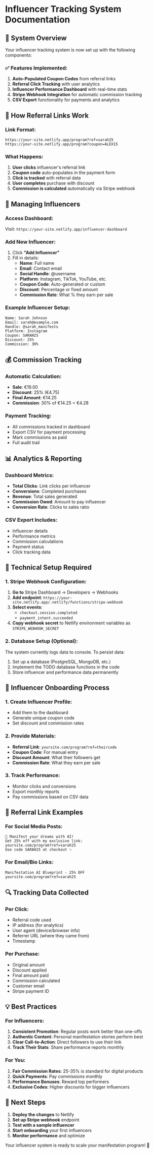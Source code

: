 # Influencer Tracking System Documentation

## 🚀 System Overview

Your influencer tracking system is now set up with the following components:

### ✅ Features Implemented:

1. **Auto-Populated Coupon Codes** from referral links
2. **Referral Click Tracking** with user analytics
3. **Influencer Performance Dashboard** with real-time stats
4. **Stripe Webhook Integration** for automatic commission tracking
5. **CSV Export** functionality for payments and analytics

## 🔗 How Referral Links Work

### Link Format:
```
https://your-site.netlify.app/program?ref=sarah25
https://your-site.netlify.app/program?coupon=ALEX15
```

### What Happens:
1. **User clicks** influencer's referral link
2. **Coupon code** auto-populates in the payment form
3. **Click is tracked** with referral data
4. **User completes** purchase with discount
5. **Commission is calculated** automatically via Stripe webhook

## 👥 Managing Influencers

### Access Dashboard:
Visit: `https://your-site.netlify.app/influencer-dashboard`

### Add New Influencer:
1. Click **"Add Influencer"**
2. Fill in details:
   - **Name**: Full name
   - **Email**: Contact email
   - **Social Handle**: @username
   - **Platform**: Instagram, TikTok, YouTube, etc.
   - **Coupon Code**: Auto-generated or custom
   - **Discount**: Percentage or fixed amount
   - **Commission Rate**: What % they earn per sale

### Example Influencer Setup:
```
Name: Sarah Johnson
Email: sarah@example.com
Handle: @sarah_manifests
Platform: Instagram
Coupon: SARAH25
Discount: 25%
Commission: 30%
```

## 💰 Commission Tracking

### Automatic Calculation:
- **Sale**: €19.00
- **Discount**: 25% (€4.75)
- **Final Amount**: €14.25
- **Commission**: 30% of €14.25 = €4.28

### Payment Tracking:
- All commissions tracked in dashboard
- Export CSV for payment processing
- Mark commissions as paid
- Full audit trail

## 📊 Analytics & Reporting

### Dashboard Metrics:
- **Total Clicks**: Link clicks per influencer
- **Conversions**: Completed purchases
- **Revenue**: Total sales generated
- **Commission Owed**: Amount to pay influencer
- **Conversion Rate**: Clicks to sales ratio

### CSV Export Includes:
- Influencer details
- Performance metrics
- Commission calculations
- Payment status
- Click tracking data

## 🔧 Technical Setup Required

### 1. Stripe Webhook Configuration:
1. **Go to** Stripe Dashboard → Developers → Webhooks
2. **Add endpoint**: `https://your-site.netlify.app/.netlify/functions/stripe-webhook`
3. **Select events**:
   - `checkout.session.completed`
   - `payment_intent.succeeded`
4. **Copy webhook secret** to Netlify environment variables as `STRIPE_WEBHOOK_SECRET`

### 2. Database Setup (Optional):
The system currently logs data to console. To persist data:
1. Set up a database (PostgreSQL, MongoDB, etc.)
2. Implement the TODO database functions in the code
3. Store influencer and performance data permanently

## 🎯 Influencer Onboarding Process

### 1. Create Influencer Profile:
- Add them to the dashboard
- Generate unique coupon code
- Set discount and commission rates

### 2. Provide Materials:
- **Referral Link**: `yoursite.com/program?ref=theircode`
- **Coupon Code**: For manual entry
- **Discount Amount**: What their followers get
- **Commission Rate**: What they earn per sale

### 3. Track Performance:
- Monitor clicks and conversions
- Export monthly reports
- Pay commissions based on CSV data

## 📱 Referral Link Examples

### For Social Media Posts:
```
🌟 Manifest your dreams with AI! 
Get 25% off with my exclusive link:
yoursite.com/program?ref=sarah25
Use code SARAH25 at checkout ✨
```

### For Email/Bio Links:
```
Manifestation AI Blueprint - 25% OFF
yoursite.com/program?ref=sarah25
```

## 🔍 Tracking Data Collected

### Per Click:
- Referral code used
- IP address (for analytics)
- User agent (device/browser info)
- Referrer URL (where they came from)
- Timestamp

### Per Purchase:
- Original amount
- Discount applied
- Final amount paid
- Commission calculated
- Customer email
- Stripe payment ID

## 💡 Best Practices

### For Influencers:
1. **Consistent Promotion**: Regular posts work better than one-offs
2. **Authentic Content**: Personal manifestation stories perform best
3. **Clear Call-to-Action**: Direct followers to use their link
4. **Track Their Stats**: Share performance reports monthly

### For You:
1. **Fair Commission Rates**: 25-35% is standard for digital products
2. **Quick Payments**: Pay commissions monthly
3. **Performance Bonuses**: Reward top performers
4. **Exclusive Codes**: Higher discounts for bigger influencers

## 🚀 Next Steps

1. **Deploy the changes** to Netlify
2. **Set up Stripe webhook** endpoint
3. **Test with a sample influencer**
4. **Start onboarding** your first influencers
5. **Monitor performance** and optimize

Your influencer system is ready to scale your manifestation program! 🎉
